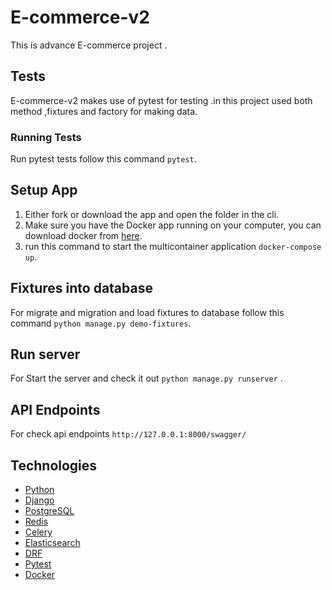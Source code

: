 # E-commerce-v2
This is advance E-commerce project .

## Tests
E-commerce-v2 makes use of pytest for testing .in this project used both method ,fixtures and factory for making data.
### Running Tests
Run pytest tests follow this command `pytest`.

## Setup App
1. Either fork or download the app and open the folder in the cli.
2. Make sure you have the Docker app running on your computer, you can download docker from [here](https://www.docker.com/products/docker-desktop).
3. run this command to start the multicontainer application `docker-compose up`.

## Fixtures into database
For migrate and migration and load fixtures to database follow this command `python manage.py demo-fixtures`.

## Run server
For Start the server and check it out `python manage.py runserver` .

## API Endpoints
For check api endpoints `http://127.0.0.1:8000/swagger/`

## Technologies
  - [Python](https://www.python.org/)
  - [Django](https://www.djangoproject.com/)
  - [PostgreSQL](https://www.postgresql.org/)
  - [Redis](https://redis.com/)
  - [Celery](https://docs.celeryq.dev/)
  - [Elasticsearch](https://www.elastic.co/)
  - [DRF](https://www.django-rest-framework.org/)
  - [Pytest](https://docs.pytest.org/)
  - [Docker](https://www.docker.com/)
